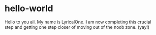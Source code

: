 hello-world
===========

Hello to you all. My name is LyricalOne.
I am now completing this crucial step and getting
one step closer of moving out of the noob zone. (yay!)




